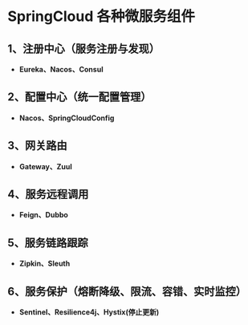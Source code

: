 # SpringCloud 各种微服务组件
## 1、注册中心（服务注册与发现）
* **Eureka、Nacos、Consul**
 
## 2、配置中心（统一配置管理）
* **Nacos、SpringCloudConfig**

## 3、网关路由
* **Gateway、Zuul**

## 4、服务远程调用
* **Feign、Dubbo**

## 5、服务链路跟踪
* **Zipkin、Sleuth**

## 6、服务保护（熔断降级、限流、容错、实时监控）
* **Sentinel、Resilience4j、Hystix(停止更新)**
